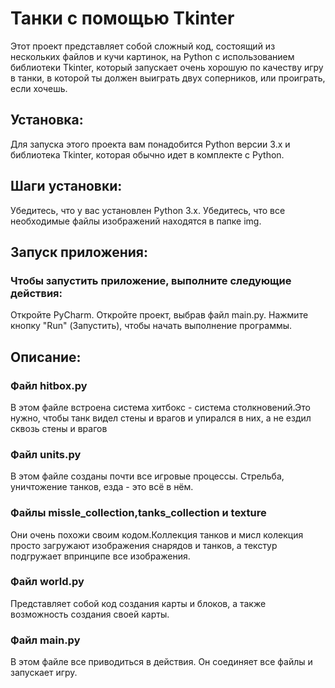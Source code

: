 # Танки с помощью Tkinter
Этот проект представляет собой сложный код, состоящий из нескольких файлов и кучи картинок, на Python с использованием библиотеки Tkinter, который запускает очень хорошую по качеству игру в танки, в которой ты должен выиграть двух соперников, или проиграть, если хочешь.

## Установка:
Для запуска этого проекта вам понадобится Python версии 3.x и библиотека Tkinter, которая обычно идет в комплекте с Python.

## Шаги установки:
Убедитесь, что у вас установлен Python 3.x.
Убедитесь, что все необходимые файлы изображений находятся в папке img.
## Запуск приложения:
### Чтобы запустить приложение, выполните следующие действия:

Откройте PyCharm.
Откройте проект, выбрав файл main.py.
Нажмите кнопку "Run" (Запустить), чтобы начать выполнение программы.
## Описание:

### Файл hitbox.py
В этом файле встроена система хитбокс - система столкновений.Это нужно, чтобы танк видел стены и врагов и упирался в них, а не ездил сквозь стены и врагов 
### Файл units.py
В этом файле созданы почти все игровые процессы. Стрельба, уничтожение танков, езда - это всё в нём.
### Файлы missle_collection,tanks_collection и texture
Они очень похожи своим кодом.Коллекция танков и мисл колекция просто загружают изображения снарядов и танков, а текстур подгружает впринципе все изображения.
### Файл world.py
Представляет собой код создания карты и блоков, а также возможность создания своей карты.
### Файл main.py
В этом файле все приводиться в действия. Он соединяет все файлы и запускает игру. 


